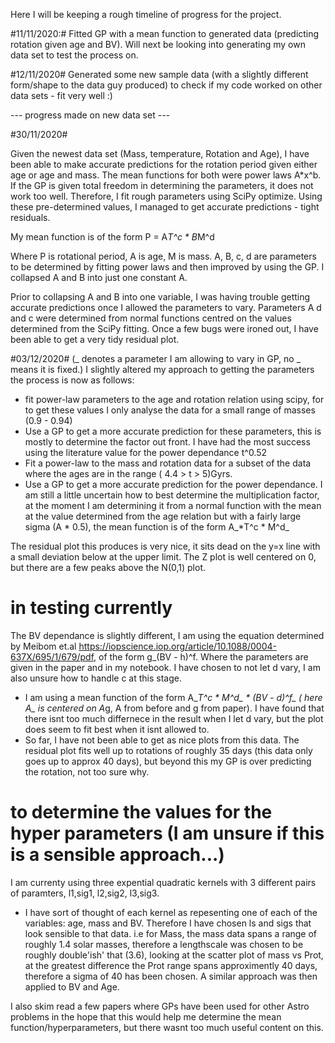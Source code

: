 Here I will be keeping a rough timeline of progress for the project.

#11/11/2020:#
Fitted GP with a mean function to generated data (predicting rotation given age and BV). Will next be looking into generating my own data set to test the process on. 

#12/11/2020#
Generated some new sample data (with a slightly different form/shape to the data guy produced) to check if my code worked on other data sets - fit very well :)

--- progress made on new data set ---

#30/11/2020#

Given the newest data set (Mass, temperature, Rotation and Age), I have been able to make accurate predictions for the rotation period given either age or age and mass. The mean functions for both were power laws A*x^b. If the GP is given total freedom in determining the parameters, it does not work too well. Therefore, I fit rough parameters using SciPy optimize. Using these pre-determined values, I managed to get accurate predictions - tight residuals. 

My mean function is of the form P = A*T^c * B*M^d

Where P is rotational period, A is age, M is mass. A, B, c, d are parameters to be determined by fitting power laws and then improved by using the GP. I collapsed A and B into just one constant A. 

Prior to collapsing A and B into one variable, I was having trouble getting accurate predictions once I allowed the parameters to vary.
Parameters A d and c were determined from normal functions centred on the values determined from the SciPy fitting. 
Once a few bugs were ironed out, I have been able to get a very tidy residual plot.


#03/12/2020#
(_ denotes a parameter I am allowing to vary in GP, no _ means it is fixed.)
I slightly altered my approach to getting the parameters the process is now as follows:
 - fit power-law parameters to the age and rotation relation using scipy, for to get these values I only analyse the data for a small range of masses (0.9 - 0.94)
 - Use a GP to get a more accurate prediction for these parameters, this is mostly to determine the factor out front. I have had the most success using the literature value for the power dependance t^0.52
 - Fit a power-law to the mass and rotation data for a subset of the data where the ages are in the range ( 4.4 > t > 5)Gyrs.
 - Use a GP to get a more accurate prediction for the power dependance. I am still a little uncertain how to best determine the multiplication factor, at the moment I am determining it from a normal function with the mean at the value determined from the age relation but with a fairly large sigma (A * 0.5), the mean function is of the form A_*T^c * M^d_
 
 The residual plot this produces is very nice, it sits dead on the y=x line with a small deviation below at the upper limit. The Z plot is well centered on 0, but there are a few peaks above the N(0,1) plot.
 
 
 # in testing currently # 
 The BV dependance is slightly different, I am using the equation determined by Meibom et.al https://iopscience.iop.org/article/10.1088/0004-637X/695/1/679/pdf, of the form g_(BV - h)^f. Where the parameters are given in the paper and in my notebook. I have chosen to not let d vary, I am also unsure how to handle c at this stage. 
 - I am using a mean function of the form A_*T^c * M^d_ * (BV - d)^f_ ( here A_ is centered on A*g, A from before and g from paper). I have found that there isnt too much differnece in the result when I let d vary, but the plot does seem to fit best when it isnt allowed to. 
 - So far, I have not been able to get as nice plots from this data. The residual plot fits well up to rotations of roughly 35 days (this data only goes up to approx 40 days), but beyond this my GP is over predicting the rotation, not too sure why. 
 
 
 # to determine the values for the hyper parameters (I am unsure if this is a sensible approach...)
 I am currenty using three expential quadratic kernels with 3 different pairs of paramters, l1,sig1, l2,sig2, l3,sig3.
 - I have sort of thought of each kernel as repesenting one of each of the variables: age, mass and BV. Therefore I have chosen ls and sigs that look sensible to that data. i.e for Mass, the mass data spans a  range of roughly 1.4 solar masses, therefore a lengthscale was chosen to be roughly double'ish' that (3.6), looking at the scatter plot of mass vs Prot, at the greatest difference the Prot range spans approximently 40 days, therefore a sigma of 40 has been chosen. A similar approach was then applied to BV and Age. 
 
 I also skim read a few papers where GPs have been used for other Astro problems in the hope that this would help me determine the mean function/hyperparameters, but there wasnt too much useful content on this.
 
